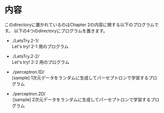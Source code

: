 # 内容

このdirectoryに置かれているのはChapter 2の内容に関する以下のプログラムです。
以下の4つのdirectoryにプログラムを置きます。

  - ./LetsTry.2-1/             
    Let's try! 2-1 用のプログラム

  - ./LetsTry.2-2/        
    Let's try! 2-2 用のプログラム

  - ./perceptron.1D/    
    [sample] 1次元データをランダムに生成してパーセプトロンで学習するプログラム

  - ./perceptron.2D/    
    :[sample] 2次元データをランダムに生成してパーセプトロンで学習するプログラム
    

